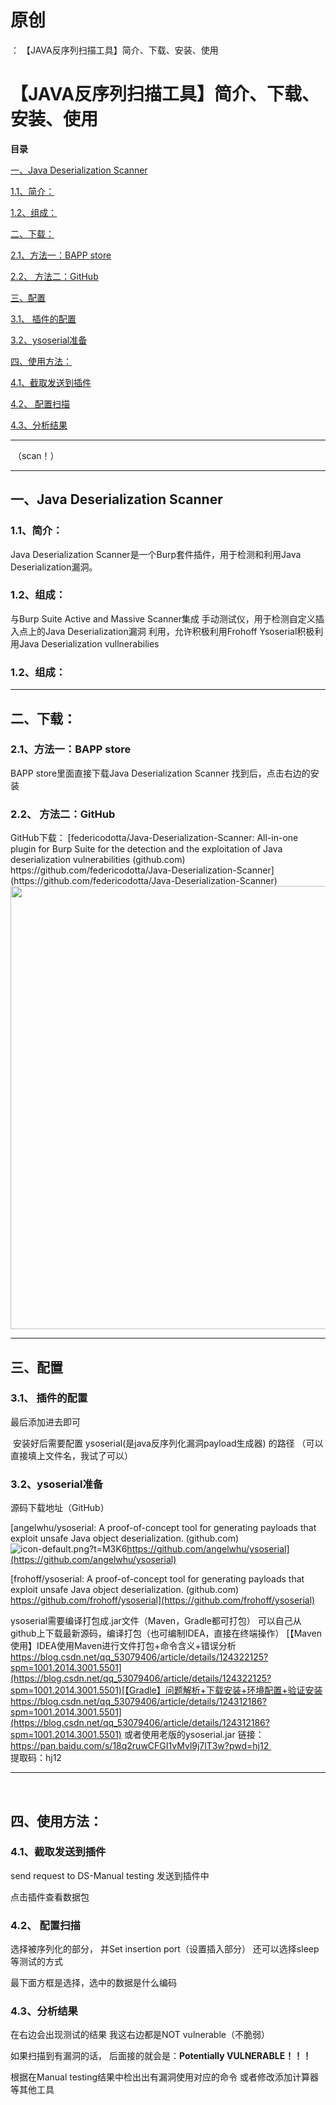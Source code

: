 # 原创
：  【JAVA反序列扫描工具】简介、下载、安装、使用

# 【JAVA反序列扫描工具】简介、下载、安装、使用

**目录**

[一、Java Deserialization Scanner](#%E4%B8%80%E3%80%81Java%20Deserialization%20Scanner)

[1.1、简介：](#1.1%E3%80%81%E7%AE%80%E4%BB%8B%EF%BC%9A)

[1.2、组成：](#1.2%E3%80%81%E7%BB%84%E6%88%90%EF%BC%9A)

[二、下载：](#%E4%BA%8C%E3%80%81%E4%B8%8B%E8%BD%BD%EF%BC%9A)

[2.1、方法一：BAPP store](#2.1%E3%80%81%E6%96%B9%E6%B3%95%E4%B8%80%EF%BC%9ABAPP%20store)

[2.2、 方法二：GitHub](#2.2%E3%80%81%20%E6%96%B9%E6%B3%95%E4%BA%8C%EF%BC%9AGitHub)

[三、配置](#%E4%B8%89%E3%80%81%E9%85%8D%E7%BD%AE)

[3.1、 插件的配置](#3.1%E3%80%81%20%E6%8F%92%E4%BB%B6%E7%9A%84%E9%85%8D%E7%BD%AE)

[3.2、ysoserial准备](#3.2%E3%80%81ysoserial%E5%87%86%E5%A4%87)

[四、使用方法：](#%E5%9B%9B%E3%80%81%E4%BD%BF%E7%94%A8%E6%96%B9%E6%B3%95%EF%BC%9A)

[4.1、截取发送到插件](#4.1%E3%80%81%E6%88%AA%E5%8F%96%E5%8F%91%E9%80%81%E5%88%B0%E6%8F%92%E4%BB%B6)

[4.2、 配置扫描](#4.2%E3%80%81%20%E9%85%8D%E7%BD%AE%E6%89%AB%E6%8F%8F)

[4.3、分析结果](#4.3%E3%80%81%E5%88%86%E6%9E%90%E7%BB%93%E6%9E%9C)

---


 （scan！）

---


## 一、Java Deserialization Scanner

> 
<h3>1.1、简介：</h3>
Java Deserialization Scanner是一个Burp套件插件，用于检测和利用Java Deserialization漏洞。
<h3>1.2、组成：</h3>
与Burp Suite Active and Massive Scanner集成
手动测试仪，用于检测自定义插入点上的Java Deserialization漏洞
利用，允许积极利用Frohoff Ysoserial积极利用Java Deserialization vullnerabilies


### 1.2、组成：

---


## 二、下载：

> 
<h3>2.1、方法一：BAPP store</h3>
BAPP store里面直接下载Java Deserialization Scanner
找到后，点击右边的安装



> 
<h3>2.2、 方法二：GitHub</h3>
GitHub下载：
[federicodotta/Java-Deserialization-Scanner: All-in-one plugin for Burp Suite for the detection and the exploitation of Java deserialization vulnerabilities (github.com)<img alt="" src="https://csdnimg.cn/release/blog_editor_html/release2.1.0/ckeditor/plugins/CsdnLink/icons/icon-default.png?t=M3K6"/>https://github.com/federicodotta/Java-Deserialization-Scanner](https://github.com/federicodotta/Java-Deserialization-Scanner)<img alt="" height="709" src="https://img-blog.csdnimg.cn/2be47c2c5ee74fe68e8dc61c90d0ff11.png?x-oss-process=image/watermark,type_d3F5LXplbmhlaQ,shadow_50,text_Q1NETiBA6buR6Imy5Zyw5bimKOW0m-i1tyk=,size_20,color_FFFFFF,t_70,g_se,x_16" width="1200"/>


---


## 三、配置

> 
<h3>3.1、 插件的配置</h3>
最后添加进去即可




 安装好后需要配置 ysoserial(是java反序列化漏洞payload生成器) 的路径
（可以直接填上文件名，我试了可以）




> 
<h3>3.2、ysoserial准备</h3>
源码下载地址（GitHub）

[angelwhu/ysoserial: A proof-of-concept tool for generating payloads that exploit unsafe Java object deserialization. (github.com)<img alt="icon-default.png?t=M3K6" src="https://csdnimg.cn/release/blog_editor_html/release2.1.0/ckeditor/plugins/CsdnLink/icons/icon-default.png?t=M3K6"/>https://github.com/angelwhu/ysoserial](https://github.com/angelwhu/ysoserial)

[frohoff/ysoserial: A proof-of-concept tool for generating payloads that exploit unsafe Java object deserialization. (github.com)<img alt="" src="https://csdnimg.cn/release/blog_editor_html/release2.0.9/ckeditor/plugins/CsdnLink/icons/icon-default.png?t=M3C8"/>https://github.com/frohoff/ysoserial](https://github.com/frohoff/ysoserial)

ysoserial需要编译打包成.jar文件（Maven，Gradle都可打包）
可以自己从github上下载最新源码，编译打包（也可编制IDEA，直接在终端操作）
[【Maven使用】IDEA使用Maven进行文件打包+命令含义+错误分析<img alt="" src="https://csdnimg.cn/release/blog_editor_html/release2.1.0/ckeditor/plugins/CsdnLink/icons/icon-default.png?t=M3K6"/>https://blog.csdn.net/qq_53079406/article/details/124322125?spm=1001.2014.3001.5501](https://blog.csdn.net/qq_53079406/article/details/124322125?spm=1001.2014.3001.5501)[【Gradle】问题解析+下载安装+环境配置+验证安装<img alt="" src="https://csdnimg.cn/release/blog_editor_html/release2.1.0/ckeditor/plugins/CsdnLink/icons/icon-default.png?t=M3K6"/>https://blog.csdn.net/qq_53079406/article/details/124312186?spm=1001.2014.3001.5501](https://blog.csdn.net/qq_53079406/article/details/124312186?spm=1001.2014.3001.5501)
或者使用老版的ysoserial.jar
链接：https://pan.baidu.com/s/18q2ruwCFGI1vMvl9j7lT3w?pwd=hj12 <br/> 提取码：hj12




---


 

## 四、使用方法：

> 
<h3>4.1、截取发送到插件</h3>
send request to DS-Manual testing
发送到插件中


点击插件查看数据包



> 
<h3>4.2、 配置扫描</h3>
选择被序列化的部分，
并Set insertion port（设置插入部分）
还可以选择sleep等测试的方式

最下面方框是选择，选中的数据是什么编码 


> 
<h3>4.3、分析结果</h3>
在右边会出现测试的结果
我这右边都是NOT vulnerable（不脆弱）


如果扫描到有漏洞的话，
后面接的就会是：**Potentially VULNERABLE！！！**




根据在Manual testing结果中检出出有漏洞使用对应的命令
或者修改添加计算器等其他工具



